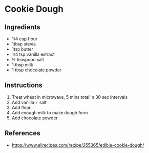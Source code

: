 # Cookie Dough

## Ingredients
- 1/4 cup flour
- 1tbsp stevia
- 1tsp butter
- 1/4 tsp vanilla extract
- ½ teaspoon salt
- 1 tbsp milk
- 1 tbsp chocolate powder

## Instructions
1. Treat wheat in microwave, 5 mins total in 30 sec intervals
2. Add vanilla + salt
3. Add flour
4. Add enough milk to make dough form
5. Add chocolate powder

## References
- https://www.allrecipes.com/recipe/255365/edible-cookie-dough/